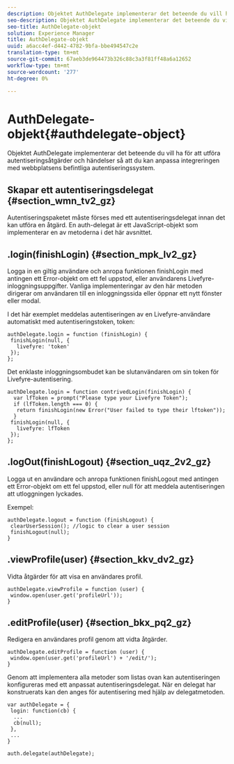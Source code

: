 ```yaml
---
description: Objektet AuthDelegate implementerar det beteende du vill ha för att utföra autentiseringsåtgärder och händelser så att du kan anpassa integreringen med webbplatsens befintliga autentiseringssystem.
seo-description: Objektet AuthDelegate implementerar det beteende du vill ha för att utföra autentiseringsåtgärder och händelser så att du kan anpassa integreringen med webbplatsens befintliga autentiseringssystem.
seo-title: AuthDelegate-objekt
solution: Experience Manager
title: AuthDelegate-objekt
uuid: a6acc4ef-d442-4782-9bfa-bbe494547c2e
translation-type: tm+mt
source-git-commit: 67aeb3de964473b326c88c3a3f81ff48a6a12652
workflow-type: tm+mt
source-wordcount: '277'
ht-degree: 0%

---
```



# AuthDelegate-objekt{#authdelegate-object}

Objektet AuthDelegate implementerar det beteende du vill ha för att utföra autentiseringsåtgärder och händelser så att du kan anpassa integreringen med webbplatsens befintliga autentiseringssystem.

## Skapar ett autentiseringsdelegat {#section_wmn_tv2_gz}

Autentiseringspaketet måste förses med ett autentiseringsdelegat innan det kan utföra en åtgärd. En auth-delegat är ett JavaScript-objekt som implementerar en av metoderna i det här avsnittet.

## .login(finishLogin) {#section_mpk_lv2_gz}

Logga in en giltig användare och anropa funktionen finishLogin med antingen ett Error-objekt om ett fel uppstod, eller användarens Livefyre-inloggningsuppgifter. Vanliga implementeringar av den här metoden dirigerar om användaren till en inloggningssida eller öppnar ett nytt fönster eller modal.

I det här exemplet meddelas autentiseringen av en Livefyre-användare automatiskt med autentiseringstoken, token:

```
authDelegate.login = function (finishLogin) { 
 finishLogin(null, { 
   livefyre: 'token' 
 }); 
};
```

Det enklaste inloggningsombudet kan be slutanvändaren om sin token för Livefyre-autentisering.

```
authDelegate.login = function contrivedLogin(finishLogin) { 
  var lfToken = prompt("Please type your Livefyre Token");  
  if (lfToken.length === 0) { 
   return finishLogin(new Error("User failed to type their lftoken")); 
  }  
 finishLogin(null, { 
   livefyre: lfToken 
 }); 
};
```

## .logOut(finishLogout) {#section_uqz_2v2_gz}

Logga ut en användare och anropa funktionen finishLogout med antingen ett Error-objekt om ett fel uppstod, eller null för att meddela autentiseringen att utloggningen lyckades.

Exempel:

```
authDelegate.logout = function (finishLogout) { 
 clearUserSession(); //logic to clear a user session  
 finishLogout(null); 
}
```

## .viewProfile(user) {#section_kkv_dv2_gz}

Vidta åtgärder för att visa en användares profil.

```
authDelegate.viewProfile = function (user) { 
 window.open(user.get('profileUrl')); 
}
```

## .editProfile(user) {#section_bkx_pq2_gz}

Redigera en användares profil genom att vidta åtgärder.

```
authDelegate.editProfile = function (user) { 
 window.open(user.get('profileUrl') + '/edit/'); 
}
```

Genom att implementera alla metoder som listas ovan kan autentiseringen konfigureras med ett anpassat autentiseringsdelegat. När en delegat har konstruerats kan den anges för autentisering med hjälp av delegatmetoden.

```
var authDelegate = { 
 login: function(cb) { 
  ... 
  cb(null); 
 }, 
 ... 
} 
  
auth.delegate(authDelegate);
```

